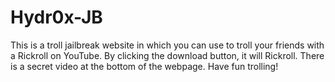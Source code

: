 # Hydr0x-JB
This is a troll jailbreak website in which you can use to troll your friends with a Rickroll on YouTube. By clicking the download button, it will Rickroll. There is a secret video at the bottom of the webpage. Have fun trolling!
